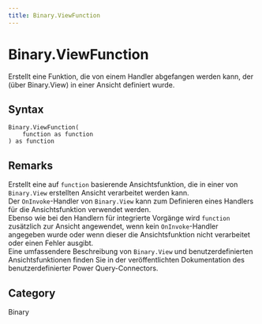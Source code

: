```yaml
---
title: Binary.ViewFunction
---
```


# Binary.ViewFunction


Erstellt eine Funktion, die von einem Handler abgefangen werden kann, der (über Binary.View) in einer Ansicht definiert wurde.


## Syntax

```powerquery
Binary.ViewFunction(
    function as function
) as function
```


## Remarks

Erstellt eine auf <code>function</code> basierende Ansichtsfunktion, die in einer von <code>Binary.View</code> erstellten Ansicht verarbeitet werden kann.<br />Der <code>OnInvoke</code>-Handler von <code>Binary.View</code> kann zum Definieren eines Handlers für die Ansichtsfunktion verwendet werden.<br />Ebenso wie bei den Handlern für integrierte Vorgänge wird <code>function</code> zusätzlich zur Ansicht angewendet, wenn kein <code>OnInvoke</code>-Handler angegeben wurde oder wenn dieser die Ansichtsfunktion nicht verarbeitet oder einen Fehler ausgibt.<br />Eine umfassendere Beschreibung von <code>Binary.View</code> und benutzerdefinierten Ansichtsfunktionen finden Sie in der veröffentlichten Dokumentation des benutzerdefinierter Power Query-Connectors.<br />



## Category
Binary
